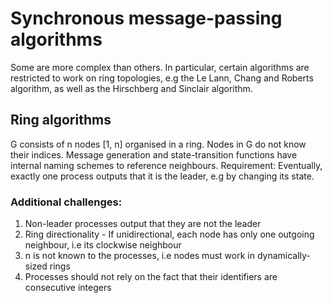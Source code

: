 # Synchronous message-passing algorithms

Some are more complex than others. In particular, certain algorithms
are restricted to work on ring topologies, e.g the 
Le Lann, Chang and Roberts algorithm, as well as the Hirschberg and Sinclair
algorithm. 

## Ring algorithms

G consists of n nodes [1, n] organised in a ring. 
Nodes in G do not know their indices.
Message generation and state-transition functions have internal naming
schemes to reference neighbours.
Requirement: Eventually, exactly one process outputs that it
is the leader, e.g by changing its state.

### Additional challenges:
1. Non-leader processes output that they are not the leader
2. Ring directionality - If unidirectional, each node has only one
outgoing neighbour, i.e its clockwise neighbour
3. n is not known to the processes, i.e nodes must work in
dynamically-sized rings
4. Processes should not rely on the fact that their identifiers are
consecutive integers
